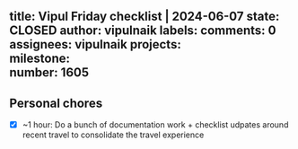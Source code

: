 title:	Vipul Friday checklist | 2024-06-07
state:	CLOSED
author:	vipulnaik
labels:	
comments:	0
assignees:	vipulnaik
projects:	
milestone:	
number:	1605
--
## Personal chores

- [x] ~1 hour: Do a bunch of documentation work + checklist udpates around recent travel to consolidate the travel experience
